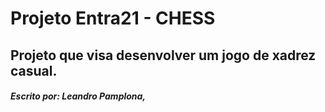 # Projeto Entra21 - CHESS

## Projeto que visa desenvolver um jogo de xadrez casual. 

##### Escrito por: Leandro Pamplona,

